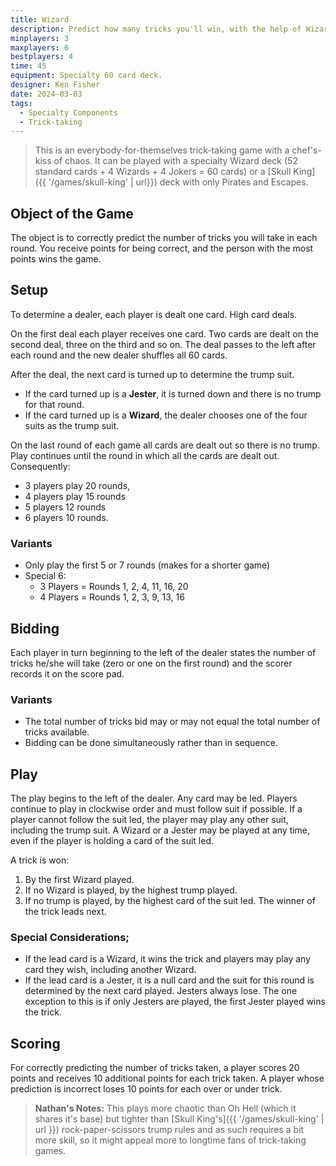 ```yaml
---
title: Wizard
description: Predict how many tricks you'll win, with the help of Wizards and Jesters..
minplayers: 3
maxplayers: 6
bestplayers: 4
time: 45
equipment: Specialty 60 card deck.
designer: Ken Fisher
date: 2024-03-03
tags:
  - Specialty Components
  - Trick-taking
---
```


> This is an everybody-for-themselves trick-taking game with a chef's-kiss of chaos. It can be played with a specialty Wizard deck (52 standard cards + 4 Wizards + 4 Jokers = 60 cards) or a [Skull King]({{ '/games/skull-king' | url}}) deck with only Pirates and Escapes.

## Object of the Game

The object is to correctly predict the number of tricks you will take in each round. You receive points for being correct, and the person with the most points wins the game.

## Setup

To determine a dealer, each player is dealt one card. High card deals.

On the first deal each player receives one card. Two cards are dealt on the second deal, three on the third and so on. The deal passes to the left after each round and the new dealer shuffles all 60 cards.

After the deal, the next card is turned up to determine the trump suit.

- If the card turned up is a **Jester**, it is turned down and there is no trump for that round.
- If the card turned up is a **Wizard**, the dealer chooses one of the four suits as the trump suit.

On the last round of each game all cards are dealt out so there is no trump. Play continues until the round in which all the cards are dealt out. Consequently:

- 3 players play 20 rounds,
- 4 players play 15 rounds
- 5 players 12 rounds
- 6 players 10 rounds.

### Variants

- Only play the first 5 or 7 rounds (makes for a shorter game)
- Special 6:
  - 3 Players = Rounds 1, 2, 4, 11, 16, 20
  - 4 Players = Rounds 1, 2, 3, 9, 13, 16

## Bidding

Each player in turn beginning to the left of the dealer states the number of tricks he/she will take (zero or one on the first round) and the scorer records it on the score pad.

### Variants

- The total number of tricks bid may or may not equal the total number of tricks available.
- Bidding can be done simultaneously rather than in sequence.

## Play

The play begins to the left of the dealer. Any card may be led. Players continue to play in clockwise order and must follow suit if possible. If a player cannot follow the suit led, the player may play any other suit, including the trump suit. A Wizard or a Jester may be played at any time, even if the player is holding a card of the suit led.

A trick is won:

1. By the first Wizard played.
2. If no Wizard is played, by the highest trump played.
3. If no trump is played, by the highest card of the suit led. The winner of the trick leads next.

### Special Considerations;

- If the lead card is a Wizard, it wins the trick and players may play any card they wish, including another Wizard.
- If the lead card is a Jester, it is a null card and the suit for this round is determined by the next card played. Jesters always lose. The one exception to this is if only Jesters are played, the first Jester played wins the trick.

## Scoring

For correctly predicting the number of tricks taken, a player scores 20 points and receives 10 additional points for each trick taken. A player whose prediction is incorrect loses 10 points for each over or under trick.

> **Nathan's Notes:** This plays more chaotic than Oh Hell (which it shares it's base) but tighter than [Skull King's]({{ '/games/skull-king' | url }}) rock-paper-scissors trump rules and as such requires a bit more skill, so it might appeal more to longtime fans of trick-taking games.
